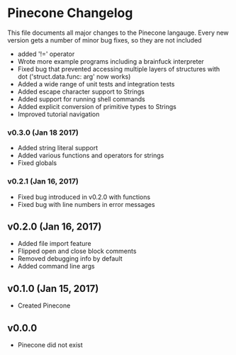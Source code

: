 # Pinecone Changelog
This file documents all major changes to the Pinecone langauge.
Every new version gets a number of minor bug fixes, so they are not included

* added '!=' operator
* Wrote more example programs including a brainfuck interpreter
* Fixed bug that prevented accessing multiple layers of structures with dot ('struct.data.func: arg' now works)
* Added a wide range of unit tests and integration tests
* Added escape character support to Strings
* Added support for running shell commands
* Added explicit conversion of primitive types to Strings
* Improved tutorial navigation

### v0.3.0 (Jan 18 2017)

* Added string literal support
* Added various functions and operators for strings
* Fixed globals

### v0.2.1 (Jan 16, 2017)

* Fixed bug introduced in v0.2.0 with functions
* Fixed bug with line numbers in error messages

## v0.2.0 (Jan 16, 2017)

* Added file import feature
* Flipped open and close block comments
* Removed debugging info by default
* Added command line args

## v0.1.0 (Jan 15, 2017)

* Created Pinecone

## v0.0.0

* Pinecone did not exist
